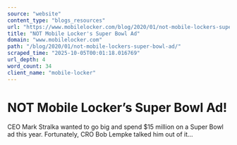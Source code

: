```yaml
---
source: "website"
content_type: "blogs_resources"
url: "https://www.mobilelocker.com/blog/2020/01/not-mobile-lockers-super-bowl-ad/"
title: "NOT Mobile Locker's Super Bowl Ad"
domain: "www.mobilelocker.com"
path: "/blog/2020/01/not-mobile-lockers-super-bowl-ad/"
scraped_time: "2025-10-05T00:01:18.016769"
url_depth: 4
word_count: 34
client_name: "mobile-locker"
---
```


# NOT Mobile Locker’s Super Bowl Ad!

CEO Mark Stralka wanted to go big and spend $15 million on a Super Bowl ad this year. Fortunately, CRO Bob Lempke talked him out of it…